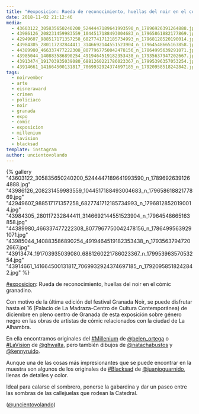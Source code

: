 ```yaml
---
title: "#exposicion: Rueda de reconocimiento, huellas del noir en el cómic granadino"
date: 2018-11-02 21:12:46
media: 
  - 43603122_305835650240200_5244447189641993590_n_17896926391264888.jpg
  - 43986126_208231459983559_1044517188493004683_n_17965861882177869.jpg
  - 42949607_988517171357258_6827741712185734993_n_17968128520190014.jpg
  - 43984305_280117232844411_3146692144551523904_n_17964548665163858.jpg
  - 44389980_466337477222308_8077967750042478156_n_17864995639291071.jpg
  - 43985044_140883586890254_4919464519182353438_n_17935637947202667.jpg
  - 43913474_191703935039080_6881260221786023367_n_17995396357053254.jpg
  - 43914661_141664500131817_7069932924374697185_n_17920958518242842.jpg
tags: 
  - noirvember
  - arte
  - eisneraward
  - crimen
  - policiaco
  - noir
  - granada
  - expo
  - comic
  - exposicion
  - millenium
  - lavision
  - blacksad
template: instagram
author: uncientovolando
---
```


{% gallery "43603122_305835650240200_5244447189641993590_n_17896926391264888.jpg" "43986126_208231459983559_1044517188493004683_n_17965861882177869.jpg" "42949607_988517171357258_6827741712185734993_n_17968128520190014.jpg" "43984305_280117232844411_3146692144551523904_n_17964548665163858.jpg" "44389980_466337477222308_8077967750042478156_n_17864995639291071.jpg" "43985044_140883586890254_4919464519182353438_n_17935637947202667.jpg" "43913474_191703935039080_6881260221786023367_n_17995396357053254.jpg" "43914661_141664500131817_7069932924374697185_n_17920958518242842.jpg" %}

[#exposicion](/etiquetas/exposicion): Rueda de reconocimiento, huellas del noir en el cómic granadino.

Con motivo de la última edición del festival Granada Noir, se puede disfrutar hasta el 16 (Palacio de La Madraza-Centro de Cultura Contemporánea) de diciembre en pleno centro de Granada de esta exposición sobre género negro en las obras de artistas de cómic relacionados con la ciudad de La Alhambra.

En ella encontramos originales del [#Millenium](/etiquetas/millenium) de [@belen_ortega](https://instagram.com/belen_ortega) o [#LaVision](/etiquetas/lavision) de [@ghwalta](https://instagram.com/ghwalta), pero también dibujos de [@natachabustos](https://instagram.com/natachabustos) y [@kennyruido](https://instagram.com/kennyruido).

Aunque una de las cosas más impresionantes que se puede encontrar en la muestra son algunos de los originales de [#Blacksad](/etiquetas/blacksad) de [@juanjoguarnido](https://instagram.com/juanjoguarnido), llenas de detalles y color.

Ideal para calarse el sombrero, ponerse la gabardina y dar un paseo entre las sombras de las callejuelas que rodean la Catedral.

([@uncientovolando](https://instagram.com/uncientovolando))
